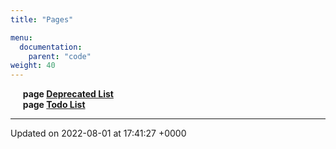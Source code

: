 ```yaml
---
title: "Pages"

menu:
  documentation:
    parent: "code"
weight: 40
---
```



&nbsp;&nbsp;&nbsp;&nbsp;&nbsp;<b>page <a href=/documentation/code/darkbit_development/pages/deprecated/#page-deprecated>Deprecated List<a></b><br>
&nbsp;&nbsp;&nbsp;&nbsp;&nbsp;<b>page <a href=/documentation/code/darkbit_development/pages/todo/#page-todo>Todo List<a></b><br>



-------------------------------

Updated on 2022-08-01 at 17:41:27 +0000
